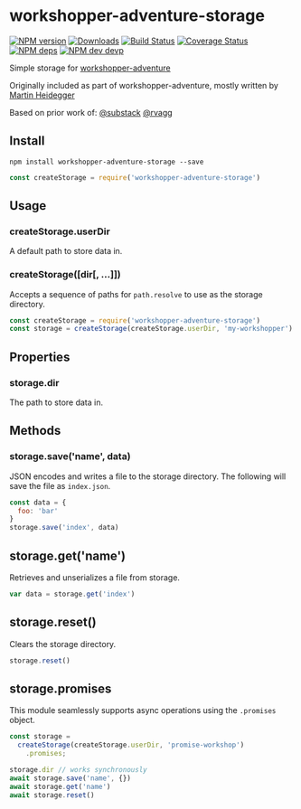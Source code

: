# workshopper-adventure-storage

[![NPM version][npm-image]][npm-url] [![Downloads][downloads-image]][npm-url] [![Build Status][travis-image]][travis-url] [![Coverage Status][coveralls-image]][coveralls-url]
[![NPM deps][deps-image]][deps-url] [![NPM dev devp][dev-deps-image]][dev-deps-url]

Simple storage for [workshopper-adventure](https://github.com/workshopper/workshopper-adventure)

Originally included as part of workshopper-adventure, mostly written by [Martin Heidegger](https://github.com/martinheidegger)

Based on prior work of:
[@substack](https://github.com/substack)
[@rvagg](https://github.com/rvagg)

## Install

```
npm install workshopper-adventure-storage --save
```

```js
const createStorage = require('workshopper-adventure-storage')
```

## Usage


### createStorage.userDir

A default path to store data in.

### createStorage([dir[, ...]])

Accepts a sequence of paths for `path.resolve` to use as the storage directory.

```js
const createStorage = require('workshopper-adventure-storage')
const storage = createStorage(createStorage.userDir, 'my-workshopper')
```

## Properties

### storage.dir

The path to store data in.

## Methods

### storage.save('name', data)

JSON encodes and writes a file to the storage directory. The following will
save the file as `index.json`.

```js
const data = {
  foo: 'bar'
}
storage.save('index', data)
```

## storage.get('name')
Retrieves and unserializes a file from storage.

```js
var data = storage.get('index')
```

## storage.reset()
Clears the storage directory.

```js
storage.reset()
```

## storage.promises

This module seamlessly supports async operations using the `.promises` object.

```js
const storage =
  createStorage(createStorage.userDir, 'promise-workshop')
    .promises;

storage.dir // works synchronously
await storage.save('name', {})
await storage.get('name')
await storage.reset()
```

[downloads-image]: http://img.shields.io/npm/dm/workshopper-adventure-storage.svg
[npm-url]: https://npmjs.org/package/workshopper-adventure-storage
[npm-image]: http://img.shields.io/npm/v/workshopper-adventure-storage.svg

[deps-url]:https://david-dm.org/workshopper/workshopper-adventure-storage
[deps-image]: https://img.shields.io/david/workshopper/workshopper-adventure-storage.svg

[dev-deps-url]: https://david-dm.org/workshopper/workshopper-adventure-storage?type=dev
[dev-deps-image]: https://img.shields.io/david/dev/workshopper/workshopper-adventure-storage.svg

[travis-url]: https://travis-ci.org/workshopper/workshopper-adventure-storage
[travis-image]: https://travis-ci.org/workshopper/workshopper-adventure-storage.png?branch=master
[coveralls-url]: https://coveralls.io/github/workshopper/workshopper-adventure-storage?branch=master
[coveralls-image]: https://coveralls.io/repos/github/workshopper/workshopper-adventure-storage/badge.svg?branch=master
